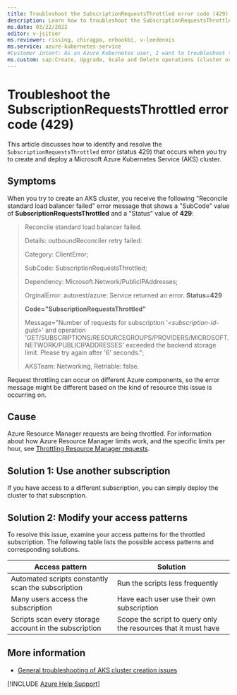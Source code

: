 ```yaml
---
title: Troubleshoot the SubscriptionRequestsThrottled error code (429)
description: Learn how to troubleshoot the SubscriptionRequestsThrottled error (status 429) when you try to create and deploy an Azure Kubernetes Service (AKS) cluster.
ms.date: 03/22/2022
editor: v-jsitser
ms.reviewer: rissing, chiragpa, erbookbi, v-leedennis
ms.service: azure-kubernetes-service
#Customer intent: As an Azure Kubernetes user, I want to troubleshoot the SubscriptionRequestsThrottled error code (status 429) so that I can successfully create and deploy an Azure Kubernetes Service (AKS) cluster.
ms.custom: sap:Create, Upgrade, Scale and Delete operations (cluster or nodepool)
---
```

# Troubleshoot the SubscriptionRequestsThrottled error code (429)

This article discusses how to identify and resolve the `SubscriptionRequestsThrottled` error (status 429) that occurs when you try to create and deploy a Microsoft Azure Kubernetes Service (AKS) cluster.

## Symptoms

When you try to create an AKS cluster, you receive the following "Reconcile standard load balancer failed" error message that shows a "SubCode" value of **SubscriptionRequestsThrottled** and a "Status" value of **429**:

> Reconcile standard load balancer failed.
>
> Details: outboundReconciler retry failed:
>
> Category: ClientError;
>
> SubCode: SubscriptionRequestsThrottled;
>
> Dependency: Microsoft.Network/PublicIPAddresses;
>
> OrginalError: autorest/azure: Service returned an error. **Status=429**
>
> **Code="SubscriptionRequestsThrottled"**
>
> Message="Number of requests for subscription '*\<subscription-id-guid>*' and operation 'GET/SUBSCRIPTIONS/RESOURCEGROUPS/PROVIDERS/MICROSOFT.NETWORK/PUBLICIPADDRESSES' exceeded the backend storage limit. Please try again after '6' seconds.";
>
> AKSTeam: Networking, Retriable: false.

Request throttling can occur on different Azure components, so the error message might be different based on the kind of resource this issue is occurring on.

## Cause

Azure Resource Manager requests are being throttled. For information about how Azure Resource Manager limits work, and the specific limits per hour, see [Throttling Resource Manager requests](/azure/azure-resource-manager/management/request-limits-and-throttling).

## Solution 1: Use another subscription

If you have access to a different subscription, you can simply deploy the cluster to that subscription.

## Solution 2: Modify your access patterns

To resolve this issue, examine your access patterns for the throttled subscription. The following table lists the possible access patterns and corresponding solutions.

| Access pattern | Solution |
| -------------- | -------- |
| Automated scripts constantly scan the subscription | Run the scripts less frequently |
| Many users access the subscription | Have each user use their own subscription |
| Scripts scan every storage account in the subscription | Scope the script to query only the resources that it must have |

## More information

- [General troubleshooting of AKS cluster creation issues](troubleshoot-aks-cluster-creation-issues.md)

[!INCLUDE [Azure Help Support](../../includes/azure-help-support.md)]
